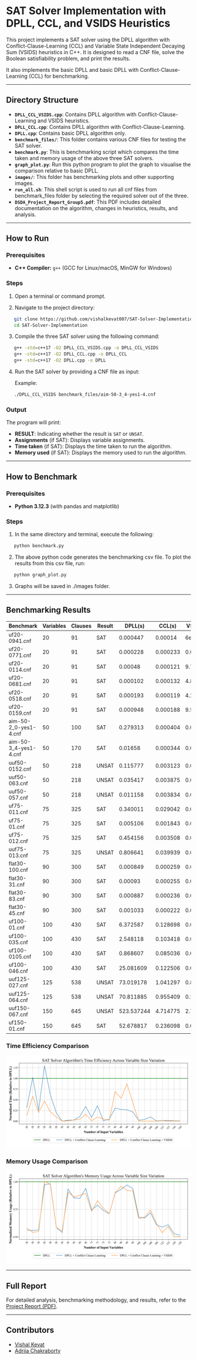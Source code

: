 # SAT Solver Implementation with DPLL, CCL, and VSIDS Heuristics

This project implements a SAT solver using the DPLL algorithm with Conflict-Clause-Learning (CCL) and Variable State Independent Decaying Sum (VSIDS) heuristics in C++. It is designed to read a CNF file, solve the Boolean satisfiability problem, and print the results.

It also implements the basic DPLL and basic DPLL with Conflict-Clause-Learning (CCL) for benchmarking.

---

## Directory Structure

- **`DPLL_CCL_VSIDS.cpp`**: Contains DPLL algorithm with Conflict-Clause-Learning and VSIDS heuristics.
- **`DPLL_CCL.cpp`**: Contains DPLL algorithm with Conflict-Clause-Learning.
- **`DPLL.cpp`**: Contains basic DPLL algorithm only.
- **`benchmark_files/`**: This folder contains various CNF files for testing the SAT solver.
- **`benchmark.py`**: This is benchmarking script which compares the time taken and memory usage of the above three SAT solvers.
- **`graph_plot.py`**: Run this python program to plot the graph to visualise the comparison relative to basic DPLL.
- **`images/`**: This folder has benchmarking plots and other supporting images.
- **`run_all.sh`**: This shell script is used to run all cnf files from benchmark_files folder by selecting the required solver out of the three.
- **`DSDA_Project_Report_Group5.pdf`**: This PDF includes detailed documentation on the algorithm, changes in heuristics, results, and analysis.

---

## How to Run

### Prerequisites

- **C++ Compiler:** `g++` (GCC for Linux/macOS, MinGW for Windows)

### Steps

1. Open a terminal or command prompt.

2. Navigate to the project directory:

```bash
   git clone https://github.com/vishalkevat007/SAT-Solver-Implementation.git
   cd SAT-Solver-Implementation
```

3. Compile the three SAT solver using the following command:

```bash
   g++ -std=c++17 -O2 DPLL_CCL_VSIDS.cpp -o DPLL_CCL_VSIDS
   g++ -std=c++17 -O2 DPLL_CCL.cpp -o DPLL_CCL
   g++ -std=c++17 -O2 DPLL.cpp -o DPLL
```

4. Run the SAT solver by providing a CNF file as input:

   Example:
```bash
   ./DPLL_CCL_VSIDS benchmark_files/aim-50-3_4-yes1-4.cnf
```

### Output

The program will print:

- **RESULT**: Indicating whether the result is `SAT` or `UNSAT`.
- **Assignments** (if SAT): Displays variable assignments.
- **Time taken** (if SAT): Displays the time taken to run the algorithm.
- **Memory used** (if SAT): Displays the memory used to run the algorithm.

---

## How to Benchmark

### Prerequisites

- **Python 3.12.3** (with pandas and matplotlib)

### Steps

1. In the same directory and terminal, execute the following:

```bash
   python benchmark.py
```

2. The above python code generates the benchmarking csv file. To plot the results from this csv file, run:

```bash
   python graph_plot.py
```

3. Graphs will be saved in ./images folder.

---

## Benchmarking Results

|Benchmark            |Variables|Clauses|Result|DPLL(s)   |CCL(s)  |VSIDS(s)|DPLL(KB)|CCL(KB)|VSIDS(KB)|
|---------------------|---------|-------|------|----------|--------|--------|--------|-------|---------|
|uf20-0941.cnf        |20       |91     |SAT   |0.000447  |0.00014 |6e-05   |3584    |2020   |2080     |
|uf20-0771.cnf        |20       |91     |SAT   |0.000228  |0.000233|0.000132|3736    |2084   |2020     |
|uf20-0114.cnf        |20       |91     |SAT   |0.00048   |0.000121|9.7e-05 |3676    |2072   |2020     |
|uf20-0681.cnf        |20       |91     |SAT   |0.000102  |0.000132|4.8e-05 |2076    |2024   |2084     |
|uf20-0518.cnf        |20       |91     |SAT   |0.000193  |0.000119|4.2e-05 |2068    |2028   |2020     |
|uf20-0159.cnf        |20       |91     |SAT   |0.000948  |0.000188|9.5e-05 |3540    |2072   |2072     |
|aim-50-2_0-yes1-4.cnf|50       |100    |SAT   |0.279313  |0.000404|0.000372|3752    |2024   |2072     |
|aim-50-3_4-yes1-4.cnf|50       |170    |SAT   |0.01658   |0.000344|0.000148|3800    |3552   |3444     |
|uuf50-0152.cnf       |50       |218    |UNSAT |0.115777  |0.003123|0.003096|4112    |3508   |3548     |
|uuf50-063.cnf        |50       |218    |UNSAT |0.035417  |0.003875|0.001615|4076    |3464   |3580     |
|uuf50-057.cnf        |50       |218    |UNSAT |0.011158  |0.003834|0.001831|3852    |3624   |3444     |
|uf75-011.cnf         |75       |325    |SAT   |0.340011  |0.029042|0.003256|4864    |3620   |3556     |
|uf75-01.cnf          |75       |325    |SAT   |0.005106  |0.001843|0.000492|4396    |3468   |3640     |
|uf75-012.cnf         |75       |325    |SAT   |0.454156  |0.003508|0.02298 |4960    |3668   |3772     |
|uuf75-013.cnf        |75       |325    |UNSAT |0.806641  |0.039939|0.017942|4916    |3488   |3488     |
|flat30-100.cnf       |90       |300    |SAT   |0.000849  |0.000259|0.000587|3932    |3536   |3544     |
|flat30-31.cnf        |90       |300    |SAT   |0.00093   |0.000255|0.000496|3776    |3516   |3624     |
|flat30-83.cnf        |90       |300    |SAT   |0.000887  |0.000236|0.000774|3800    |3688   |3500     |
|flat30-45.cnf        |90       |300    |SAT   |0.001033  |0.000222|0.000447|3868    |3628   |3548     |
|uf100-01.cnf         |100      |430    |SAT   |6.372587  |0.128698|0.004962|5800    |3940   |3864     |
|uf100-035.cnf        |100      |430    |SAT   |2.548118  |0.103418|0.001373|5784    |3884   |3928     |
|uf100-0105.cnf       |100      |430    |SAT   |0.868607  |0.085036|0.001133|5388    |3876   |4008     |
|uf100-046.cnf        |100      |430    |SAT   |25.081609 |0.122506|0.003873|6208    |3788   |3868     |
|uuf125-027.cnf       |125      |538    |UNSAT |73.019178 |1.041297|0.888688|6812    |4012   |3664     |
|uuf125-064.cnf       |125      |538    |UNSAT |70.811885 |0.955409|0.159989|6304    |3844   |3744     |
|uuf150-067.cnf       |150      |645    |UNSAT |523.537244|4.714775|2.731648|7952    |4208   |4008     |
|uf150-01.cnf         |150      |645    |SAT   |52.678817 |0.236098|0.039167|8020    |4128   |4024     |


### Time Efficiency Comparison
![Time Efficiency](images/performance_time_analysis.png)

### Memory Usage Comparison
![Memory Usage](images/performance_memory_analysis.png)

---

## Full Report

For detailed analysis, benchmarking methodology, and results, refer to the [Project Report (PDF)](DSDA_Project_Report_Group5.pdf).

---

## Contributors
- [Vishal Kevat](https://github.com/vishalkevat007)  
- [Adrija Chakraborty](https://github.com/Adrija-debug)